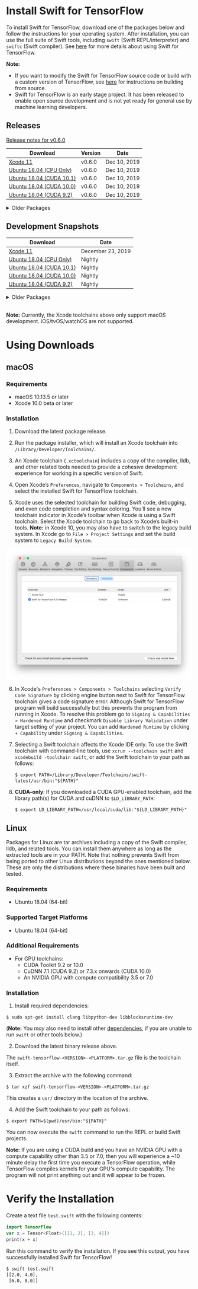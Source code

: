 # Install Swift for TensorFlow

To install Swift for TensorFlow, download one of the packages below and follow the instructions for your operating system. After installation, you can use the full suite of Swift tools, including `swift` (Swift REPL/interpreter) and `swiftc` (Swift compiler). See [here](Usage.md) for more details about using Swift for TensorFlow.

**Note:**
- If you want to modify the Swift for TensorFlow source code or build with a custom version of TensorFlow, see [here](https://github.com/apple/swift/blob/tensorflow/README.md) for instructions on building from source.
- Swift for TensorFlow is an early stage project. It has been released to enable open source development and is not yet ready for general use by machine learning developers.

## Releases

[Release notes for v0.6.0](https://docs.google.com/document/d/1LihPvZRzbncMZtXnhhWzUNWzI_FOFee_RgcyjLjh6Cs/edit)

| Download | Version | Date |
|----------|---------|------|
| [Xcode 11](https://storage.googleapis.com/swift-tensorflow-artifacts/releases/v0.6/rc1/swift-tensorflow-RELEASE-0.6-osx.pkg) | v0.6.0 | Dec 10, 2019 |
| [Ubuntu 18.04 (CPU Only)](https://storage.googleapis.com/swift-tensorflow-artifacts/releases/v0.6/rc2/deduped/swift-tensorflow-RELEASE-0.6-ubuntu18.04.tar.gz) | v0.6.0 | Dec 10, 2019 |
| [Ubuntu 18.04 (CUDA 10.1)](https://storage.googleapis.com/swift-tensorflow-artifacts/releases/v0.6/rc2/deduped/swift-tensorflow-RELEASE-0.6-cuda10.1-cudnn7-ubuntu18.04.tar.gz) | v0.6.0 | Dec 10, 2019 |
| [Ubuntu 18.04 (CUDA 10.0)](https://storage.googleapis.com/swift-tensorflow-artifacts/releases/v0.6/rc2/deduped/swift-tensorflow-RELEASE-0.6-cuda10.0-cudnn7-ubuntu18.04.tar.gz) | v0.6.0 | Dec 10, 2019 |
| [Ubuntu 18.04 (CUDA 9.2)](https://storage.googleapis.com/swift-tensorflow-artifacts/releases/v0.6/rc2/swift-tensorflow-RELEASE-0.6-cuda9.2-cudnn7-ubuntu18.04.tar.gz) | v0.6.0 | Dec 10, 2019 |

<details>
  <summary>Older Packages</summary>

[Release notes for v0.5.0](https://docs.google.com/document/d/1p8daaIFswkOwbhmdwLJ7NRWzX0uY9jMZYRfRH0EymV8/edit)

| Download | Version | Date |
|----------|---------|------|
| [Xcode 11](https://storage.googleapis.com/swift-tensorflow-artifacts/releases/v0.5/rc1/swift-tensorflow-RELEASE-0.5-osx.pkg) | v0.5.0 | Sep 19, 2019 |
| [Ubuntu 18.04 (CPU Only)](https://storage.googleapis.com/swift-tensorflow-artifacts/releases/v0.5/rc1/swift-tensorflow-RELEASE-0.5-ubuntu18.04.tar.gz) | v0.5.0 | Sep 19, 2019 |
| [Ubuntu 18.04 (CUDA 10.0)](https://storage.googleapis.com/swift-tensorflow-artifacts/releases/v0.5/rc1/swift-tensorflow-RELEASE-0.5-cuda10.0-cudnn7-ubuntu18.04.tar.gz) | v0.5.0 | Sep 19, 2019 |
| [Ubuntu 18.04 (CUDA 9.2)](https://storage.googleapis.com/swift-tensorflow-artifacts/releases/v0.5/rc1/swift-tensorflow-RELEASE-0.5-cuda9.2-cudnn7-ubuntu18.04.tar.gz) | v0.5.0 | Sep 19, 2019 |

| Download | Version | Date |
|----------|---------|------|
| [Xcode 11 beta](https://storage.googleapis.com/swift-tensorflow-artifacts/releases/v0.4/rc4/swift-tensorflow-RELEASE-0.4-osx.pkg) | v0.4.0 | July 25, 2019 |
| [Ubuntu 18.04 (CPU Only)](https://storage.googleapis.com/swift-tensorflow-artifacts/releases/v0.4/rc4/swift-tensorflow-RELEASE-0.4-ubuntu18.04.tar.gz) | v0.4.0 | July 25, 2019 |
| [Ubuntu 18.04 (CUDA 10.0)](https://storage.googleapis.com/swift-tensorflow-artifacts/releases/v0.4/rc4/swift-tensorflow-RELEASE-0.4-cuda10.0-cudnn7-ubuntu18.04.tar.gz) | v0.4.0 | July 25, 2019 |
| [Ubuntu 18.04 (CUDA 9.2)](https://storage.googleapis.com/swift-tensorflow-artifacts/releases/v0.4/rc4/swift-tensorflow-RELEASE-0.4-cuda9.2-cudnn7-ubuntu18.04.tar.gz) | v0.4.0 | July 25, 2019 |

| Download | Version | Date |
|----------|---------|------|
| [Xcode 10](https://storage.googleapis.com/swift-tensorflow-artifacts/releases/v0.3.1/rc1/swift-tensorflow-RELEASE-0.3.1-osx.pkg) | v0.3.1 | April 30, 2019 |
| [Ubuntu 18.04 (CPU Only)](https://storage.googleapis.com/swift-tensorflow-artifacts/releases/v0.3.1/rc1/swift-tensorflow-RELEASE-0.3.1-ubuntu18.04.tar.gz) | v0.3.1 | April 30, 2019 |
| [Ubuntu 18.04 (CUDA 10.0)](https://storage.googleapis.com/swift-tensorflow-artifacts/releases/v0.3.1/rc1/swift-tensorflow-RELEASE-0.3.1-cuda10.0-cudnn7-ubuntu18.04.tar.gz) | v0.3.1 | April 30, 2019 |
| [Ubuntu 18.04 (CUDA 9.2)](https://storage.googleapis.com/swift-tensorflow-artifacts/releases/v0.3.1/rc1/swift-tensorflow-RELEASE-0.3.1-cuda9.2-cudnn7-ubuntu18.04.tar.gz) | v0.3.1 | April 30, 2019 |

| Download | Version | Date |
|----------|---------|------|
| [Xcode 10](https://storage.googleapis.com/swift-tensorflow-artifacts/releases/v0.3/rc1/swift-tensorflow-RELEASE-0.3-osx.pkg) | v0.3 | April 23, 2019 |
| [Ubuntu 18.04 (CPU Only)](https://storage.googleapis.com/swift-tensorflow-artifacts/releases/v0.3/rc1/swift-tensorflow-RELEASE-0.3-ubuntu18.04.tar.gz) | v0.3 | April 23, 2019 |
| [Ubuntu 18.04 (CUDA 10.0)](https://storage.googleapis.com/swift-tensorflow-artifacts/releases/v0.3/rc1/swift-tensorflow-RELEASE-0.3-cuda10.0-cudnn7-ubuntu18.04.tar.gz) | v0.3 | April 23, 2019 |
| [Ubuntu 18.04 (CUDA 9.2)](https://storage.googleapis.com/swift-tensorflow-artifacts/releases/v0.3/rc1/swift-tensorflow-RELEASE-0.3-cuda9.2-cudnn7-ubuntu18.04.tar.gz) | v0.3 | April 23, 2019 |

| Download | Version | Date |
|----------|---------|------|
| [Xcode 10](https://storage.googleapis.com/s4tf-kokoro-artifact-testing/versions/v0.2/rc3/swift-tensorflow-RELEASE-0.2-osx.pkg) | v0.2 | March 1, 2019 |
| [Ubuntu 18.04 (CPU Only)](https://storage.googleapis.com/s4tf-kokoro-artifact-testing/versions/v0.2/rc3/swift-tensorflow-RELEASE-0.2-ubuntu18.04.tar.gz) | v0.2 | March 1, 2019 |
| [Ubuntu 18.04 (CUDA 10.0)](https://storage.googleapis.com/s4tf-kokoro-artifact-testing/versions/v0.2/rc3/swift-tensorflow-RELEASE-0.2-cuda10.0-cudnn7-ubuntu18.04.tar.gz) | v0.2 | March 1, 2019 |
| [Ubuntu 18.04 (CUDA 9.2)](https://storage.googleapis.com/s4tf-kokoro-artifact-testing/versions/v0.2/rc3/swift-tensorflow-RELEASE-0.2-cuda9.2-cudnn7-ubuntu18.04.tar.gz) | v0.2 | March 1, 2019 |

</details>

## Development Snapshots

| Download | Date |
|----------|------|
| [Xcode 11](https://storage.googleapis.com/swift-tensorflow/mac/swift-tensorflow-DEVELOPMENT-2019-12-23-a-osx.pkg) | December 23, 2019 |
| [Ubuntu 18.04 (CPU Only)](https://storage.googleapis.com/swift-tensorflow-artifacts/nightlies/latest/swift-tensorflow-DEVELOPMENT-ubuntu18.04.tar.gz) | Nightly |
| [Ubuntu 18.04 (CUDA 10.1)](https://storage.googleapis.com/swift-tensorflow-artifacts/nightlies/latest/swift-tensorflow-DEVELOPMENT-cuda10.1-cudnn7-ubuntu18.04.tar.gz) | Nightly |
| [Ubuntu 18.04 (CUDA 10.0)](https://storage.googleapis.com/swift-tensorflow-artifacts/nightlies/latest/swift-tensorflow-DEVELOPMENT-cuda10.0-cudnn7-ubuntu18.04.tar.gz) | Nightly |
| [Ubuntu 18.04 (CUDA 9.2)](https://storage.googleapis.com/swift-tensorflow-artifacts/nightlies/latest/swift-tensorflow-DEVELOPMENT-cuda9.2-cudnn7-ubuntu18.04.tar.gz) | Nightly |

<details>
  <summary>Older Packages</summary>

### Xcode

#### Xcode 11

| Download |
|----------|
| [December 21, 2019](https://storage.googleapis.com/swift-tensorflow/mac/swift-tensorflow-DEVELOPMENT-2019-12-21-a-osx.pkg) |
| [December 19, 2019](https://storage.googleapis.com/swift-tensorflow/mac/swift-tensorflow-DEVELOPMENT-2019-12-19-a-osx.pkg) |
| [December 12, 2019](https://storage.googleapis.com/swift-tensorflow/mac/swift-tensorflow-DEVELOPMENT-2019-12-12-a-osx.pkg) |
| [December 10, 2019](https://storage.googleapis.com/swift-tensorflow/mac/swift-tensorflow-DEVELOPMENT-2019-12-10-a-osx.pkg) |
| [December 3, 2019](https://storage.googleapis.com/swift-tensorflow/mac/swift-tensorflow-DEVELOPMENT-2019-12-03-a-osx.pkg) |
| [November 27, 2019](https://storage.googleapis.com/swift-tensorflow/mac/swift-tensorflow-DEVELOPMENT-2019-11-27-a-osx.pkg) |
| [November 15, 2019](https://storage.googleapis.com/swift-tensorflow/mac/swift-tensorflow-DEVELOPMENT-2019-11-15-a-osx.pkg) |
| [November 11, 2019](https://storage.googleapis.com/swift-tensorflow/mac/swift-tensorflow-DEVELOPMENT-2019-11-11-a-osx.pkg) |
| [November 7, 2019](https://storage.googleapis.com/swift-tensorflow/mac/swift-tensorflow-DEVELOPMENT-2019-11-07-a-osx.pkg) |
| [November 4, 2019](https://storage.googleapis.com/swift-tensorflow/mac/swift-tensorflow-DEVELOPMENT-2019-11-04-a-osx.pkg) |
| [August 28, 2019](https://storage.googleapis.com/swift-tensorflow/mac/swift-tensorflow-DEVELOPMENT-2019-08-28-a-osx.pkg) |
| [August 10, 2019](https://storage.googleapis.com/swift-tensorflow/mac/swift-tensorflow-DEVELOPMENT-2019-08-10-a-osx.pkg) |
| [August 8, 2019](https://storage.googleapis.com/swift-tensorflow/mac/swift-tensorflow-DEVELOPMENT-2019-08-08-a-osx.pkg) |
| [July 25, 2019](https://storage.googleapis.com/swift-tensorflow/mac/swift-tensorflow-DEVELOPMENT-2019-07-25-a-osx.pkg) |

#### Xcode 10

| Download |
|----------|
| [June 17, 2019](https://storage.googleapis.com/swift-tensorflow/mac/swift-tensorflow-DEVELOPMENT-2019-06-17-a-osx.pkg) |
| [June 13, 2019](https://storage.googleapis.com/swift-tensorflow/mac/swift-tensorflow-DEVELOPMENT-2019-06-13-a-osx.pkg) |
| [June 12, 2019](https://storage.googleapis.com/swift-tensorflow/mac/swift-tensorflow-DEVELOPMENT-2019-06-12-a-osx.pkg) |
| [June 6, 2019](https://storage.googleapis.com/swift-tensorflow/mac/swift-tensorflow-DEVELOPMENT-2019-06-06-a-osx.pkg) |
| [June 4, 2019](https://storage.googleapis.com/swift-tensorflow/mac/swift-tensorflow-DEVELOPMENT-2019-06-04-a-osx.pkg) |
| [April 16, 2019](https://storage.googleapis.com/swift-tensorflow/mac/swift-tensorflow-DEVELOPMENT-2019-04-16-a-osx.pkg) |
| [March 26, 2019](https://storage.googleapis.com/swift-tensorflow/mac/swift-tensorflow-DEVELOPMENT-2019-03-26-a-osx.pkg) |
| [March 23, 2019](https://storage.googleapis.com/swift-tensorflow/mac/swift-tensorflow-DEVELOPMENT-2019-03-23-a-osx.pkg) |
| [February 25, 2019](https://storage.googleapis.com/swift-tensorflow/mac/swift-tensorflow-DEVELOPMENT-2019-02-25-a-osx.pkg) |
| [February 20, 2019](https://storage.googleapis.com/swift-tensorflow/mac/swift-tensorflow-DEVELOPMENT-2019-02-20-a-osx.pkg) |
| [February 18, 2019](https://storage.googleapis.com/swift-tensorflow/mac/swift-tensorflow-DEVELOPMENT-2019-02-18-a-osx.pkg) |
| [February 13, 2019](https://storage.googleapis.com/swift-tensorflow/mac/swift-tensorflow-DEVELOPMENT-2019-02-13-a-osx.pkg) |
| [February 10, 2019](https://storage.googleapis.com/swift-tensorflow/mac/swift-tensorflow-DEVELOPMENT-2019-02-10-a-osx.pkg) |
| [January 04, 2019](https://storage.googleapis.com/swift-tensorflow/mac/swift-tensorflow-DEVELOPMENT-2019-01-04-a-osx.pkg) |

### Ubuntu 16.04

| Download |
|----------|
| [January 04, 2019](https://storage.googleapis.com/swift-tensorflow/ubuntu16.04/swift-tensorflow-DEVELOPMENT-2019-01-04-a-ubuntu16.04.tar.gz) |

</details>

<br/>

**Note:** Currently, the Xcode toolchains above only support macOS development. iOS/tvOS/watchOS are not supported.

# Using Downloads

## macOS

### Requirements

* macOS 10.13.5 or later
* Xcode 10.0 beta or later

### Installation

1. Download the latest package release.

2. Run the package installer, which will install an Xcode toolchain into `/Library/Developer/Toolchains/`.

3. An Xcode toolchain (`.xctoolchain`) includes a copy of the compiler, lldb, and other related tools needed to provide a cohesive development experience for working in a specific version of Swift.

4. Open Xcode’s `Preferences`, navigate to `Components > Toolchains`, and select the installed Swift for TensorFlow toolchain.

5. Xcode uses the selected toolchain for building Swift code, debugging, and even code completion and syntax coloring. You’ll see a new toolchain indicator in Xcode’s toolbar when Xcode is using a Swift toolchain. Select the Xcode toolchain to go back to Xcode’s built-in tools.  **Note:** in Xcode 10, you may also have to switch to the legacy build system.  In Xcode go to `File > Project Settings` and set the build system to `Legacy Build System`.

<p align="center">
  <img src="docs/images/Installation-XcodePreferences.png?raw=true" alt="Select toolchain in Xcode preferences."/>
</p>

6. In Xcode's `Preferences > Components > Toolchains` selecting `Verify Code Signature` by clicking engine button next to Swift for TensorFlow toolchain gives a code signature error. Although Swift for TensorFlow program will build successfully but this prevents the program from running in Xcode. To resolve this problem go to `Signing & Capabilities > Hardened Runtime` and checkmark `Disable Library Validation` under target setting of your project. You can add `Hardened Runtime` by clicking `+ Capability` under `Signing & Capabilities`.

7. Selecting a Swift toolchain affects the Xcode IDE only. To use the Swift toolchain with command-line tools, use `xcrun --toolchain swift` and `xcodebuild -toolchain swift`, or add the Swift toolchain to your path as follows:

    ```console
    $ export PATH=/Library/Developer/Toolchains/swift-latest/usr/bin:"${PATH}"
    ```

8. **CUDA-only**: If you downloaded a CUDA GPU-enabled toolchain, add the library path(s) for CUDA and cuDNN to `$LD_LIBRARY_PATH`:

    ```console
    $ export LD_LIBRARY_PATH=/usr/local/cuda/lib:"${LD_LIBRARY_PATH}"
    ```

## Linux

Packages for Linux are tar archives including a copy of the Swift compiler, lldb, and related tools. You can install them anywhere as long as the extracted tools are in your PATH.
Note that nothing prevents Swift from being ported to other Linux distributions beyond the ones mentioned below. These are only the distributions where these binaries have been built and tested.

### Requirements

* Ubuntu 18.04 (64-bit)

### Supported Target Platforms

* Ubuntu 18.04 (64-bit)

### Additional Requirements

* For GPU toolchains:
  * CUDA Toolkit 9.2 or 10.0
  * CuDNN 7.1 (CUDA 9.2) or 7.3.x onwards (CUDA 10.0)
  * An NVIDIA GPU with compute compatibility 3.5 or 7.0

### Installation

1. Install required dependencies:

```console
$ sudo apt-get install clang libpython-dev libblocksruntime-dev
```
(**Note:** You _may_ also need to install other [dependencies](https://github.com/apple/swift#linux), if you are unable to run `swift` or other tools below.)

2. Download the latest binary release above.

The `swift-tensorflow-<VERSION>-<PLATFORM>.tar.gz` file is the toolchain itself.

3. Extract the archive with the following command:

```console
$ tar xzf swift-tensorflow-<VERSION>-<PLATFORM>.tar.gz
```

This creates a `usr/` directory in the location of the archive.

4. Add the Swift toolchain to your path as follows:

```console
$ export PATH=$(pwd)/usr/bin:"${PATH}"
```

You can now execute the `swift` command to run the REPL or build Swift projects.

**Note:** If you are using a CUDA build and you have an NVIDIA GPU with a compute capability other than 3.5 or 7.0, then you will experience a ~10 minute delay the first time you execute a TensorFlow operation, while TensorFlow compiles kernels for your GPU's compute capability. The program will not print anything out and it will appear to be frozen.

# Verify the Installation

Create a text file `test.swift` with the following contents:

```swift
import TensorFlow
var x = Tensor<Float>([[1, 2], [3, 4]])
print(x + x)
```

Run this command to verify the installation. If you see this output, you have successfully installed Swift for TensorFlow!

```console
$ swift test.swift
[[2.0, 4.0],
 [6.0, 8.0]]
```

